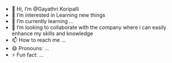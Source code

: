 - 👋 Hi, I’m @Gayathri Koripalli
- 👀 I’m interested in Learning new things 
- 🌱 I’m currently learning ...
- 💞️ I’m looking to collaborate with the company where i can easily enhance my skills and knowledge
- 📫 How to reach me ...
- 😄 Pronouns: ...
- ⚡ Fun fact: ...

<!---
Gayathri-Rao133/Gayathri-Rao133 is a ✨ special ✨ repository because its `README.md` (this file) appears on your GitHub profile.
You can click the Preview link to take a look at your changes.
--->
